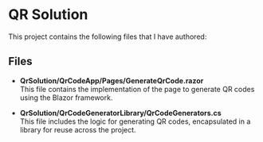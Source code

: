 # QR Solution

This project contains the following files that I have authored:

## Files

- **QrSolution/QrCodeApp/Pages/GenerateQrCode.razor**  
  This file contains the implementation of the page to generate QR codes using the Blazor framework.

- **QrSolution/QrCodeGeneratorLibrary/QrCodeGenerators.cs**  
  This file includes the logic for generating QR codes, encapsulated in a library for reuse across the project.
